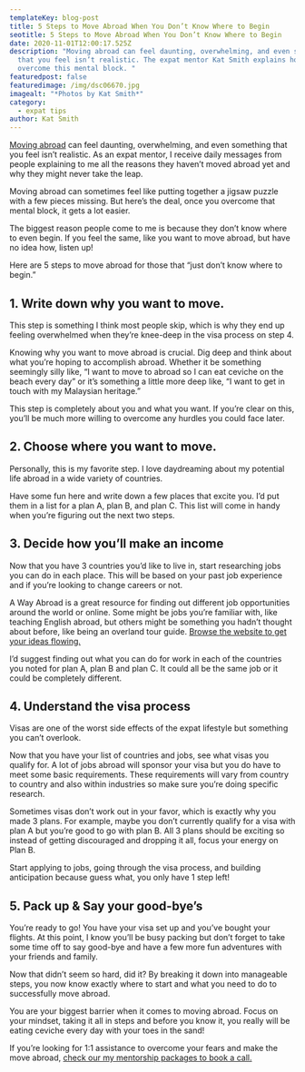 ```yaml
---
templateKey: blog-post
title: 5 Steps to Move Abroad When You Don’t Know Where to Begin
seotitle: 5 Steps to Move Abroad When You Don’t Know Where to Begin
date: 2020-11-01T12:00:17.525Z
description: "Moving abroad can feel daunting, overwhelming, and even something
  that you feel isn’t realistic. The expat mentor Kat Smith explains how to
  overcome this mental block. "
featuredpost: false
featuredimage: /img/dsc06670.jpg
imagealt: "*Photos by Kat Smith*"
category:
  - expat tips
author: Kat Smith
---
```

[Moving abroad](https://www.thexpatmagazine.com/blog/2019-04-18-feeling-at-home-in-abroadland/) can feel daunting, overwhelming, and even something that you feel isn’t realistic. As an expat mentor, I receive daily messages from people explaining to me all the reasons they haven’t moved abroad yet and why they might never take the leap.

Moving abroad can sometimes feel like putting together a jigsaw puzzle with a few pieces missing. But here’s the deal, once you overcome that mental block, it gets a lot easier.

The biggest reason people come to me is because they don’t know where to even begin. If you feel the same, like you want to move abroad, but have no idea how, listen up!

Here are 5 steps to move abroad for those that “just don’t know where to begin.”

## 1. Write down why you want to move.

This step is something I think most people skip, which is why they end up feeling overwhelmed when they’re knee-deep in the visa process on step 4.

Knowing why you want to move abroad is crucial. Dig deep and think about what you’re hoping to accomplish abroad. Whether it be something seemingly silly like, “I want to move to abroad so I can eat ceviche on the beach every day” or it’s something a little more deep like, “I want to get in touch with my Malaysian heritage.”

This step is completely about you and what you want. If you’re clear on this, you’ll be much more willing to overcome any hurdles you could face later.

## 2. Choose where you want to move.

Personally, this is my favorite step. I love daydreaming about my potential life abroad in a wide variety of countries.

Have some fun here and write down a few places that excite you. I’d put them in a list for a plan A, plan B, and plan C. This list will come in handy when you’re figuring out the next two steps.

## 3. Decide how you’ll make an income

Now that you have 3 countries you’d like to live in, start researching jobs you can do in each place. This will be based on your past job experience and if you’re looking to change careers or not.

A Way Abroad is a great resource for finding out different job opportunities around the world or online. Some might be jobs you’re familiar with, like teaching English abroad, but others might be something you hadn’t thought about before, like being an overland tour guide. [Browse the website to get your ideas flowing.](http://www.girlsgoneworking.world/)

I’d suggest finding out what you can do for work in each of the countries you noted for plan A, plan B and plan C. It could all be the same job or it could be completely different.

## 4. Understand the visa process

Visas are one of the worst side effects of the expat lifestyle but something you can’t overlook.

Now that you have your list of countries and jobs, see what visas you qualify for. A lot of jobs abroad will sponsor your visa but you do have to meet some basic requirements. These requirements will vary from country to country and also within industries so make sure you’re doing specific research.

Sometimes visas don’t work out in your favor, which is exactly why you made 3 plans. For example, maybe you don’t currently qualify for a visa with plan A but you’re good to go with plan B. All 3 plans should be exciting so instead of getting discouraged and dropping it all, focus your energy on Plan B.

Start applying to jobs, going through the visa process, and building anticipation because guess what, you only have 1 step left!

## 5. Pack up & Say your good-bye’s

You’re ready to go! You have your visa set up and you’ve bought your flights. At this point, I know you’ll be busy packing but don’t forget to take some time off to say good-bye and have a few more fun adventures with your friends and family.

Now that didn’t seem so hard, did it? By breaking it down into manageable steps, you now know exactly where to start and what you need to do to successfully move abroad.

You are your biggest barrier when it comes to moving abroad. Focus on your mindset, taking it all in steps and before you know it, you really will be eating ceviche every day with your toes in the sand!

If you’re looking for 1:1 assistance to overcome your fears and make the move abroad, [check our my mentorship packages to book a call.](https://www.subscribepage.com/ggwmentorship)